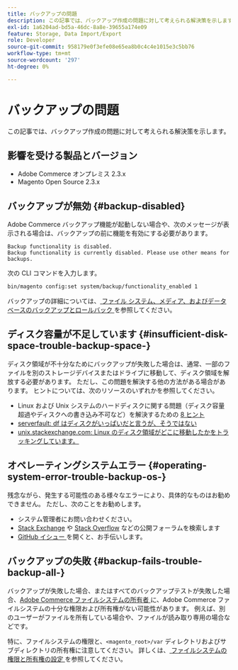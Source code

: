 ```yaml
---
title: バックアップの問題
description: この記事では、バックアップ作成の問題に対して考えられる解決策を示します。
exl-id: 1a6204ad-bd5a-46dc-8a8e-39655a174e09
feature: Storage, Data Import/Export
role: Developer
source-git-commit: 958179e0f3efe08e65ea8b0c4c4e1015e3c5bb76
workflow-type: tm+mt
source-wordcount: '297'
ht-degree: 0%

---
```


# バックアップの問題

この記事では、バックアップ作成の問題に対して考えられる解決策を示します。

## 影響を受ける製品とバージョン

* Adobe Commerce オンプレミス 2.3.x
* Magento Open Source 2.3.x

## バックアップが無効 {#backup-disabled}

Adobe Commerce バックアップ機能が起動しない場合や、次のメッセージが表示される場合は、バックアップの前に機能を有効にする必要があります。

```terminal
Backup functionality is disabled.
Backup functionality is currently disabled. Please use other means for backups.
```

次の CLI コマンドを入力します。

```bash
bin/magento config:set system/backup/functionality_enabled 1
```

バックアップの詳細については、[ ファイル システム、メディア、およびデータベースのバックアップとロールバック ](https://devdocs.magento.com/guides/v2.3/install-gde/install/cli/install-cli-backup.html) を参照してください。

## ディスク容量が不足しています {#insufficient-disk-space-trouble-backup-space-}

ディスク領域が不十分なためにバックアップが失敗した場合は、通常、一部のファイルを別のストレージデバイスまたはドライブに移動して、ディスク領域を解放する必要があります。 ただし、この問題を解決する他の方法がある場合があります。 ヒントについては、次のリソースのいずれかを参照してください。

* Linux および Unix システムのハードディスクに関する問題（ディスク容量超過やディスクへの書き込み不可など）を解決するための [8 ヒント ](https://www.cyberciti.biz/datacenter/linux-unix-bsd-osx-cannot-write-to-hard-disk)
* [serverfault: df はディスクがいっぱいだと言うが、そうではない ](https://serverfault.com/questions/315181/df-says-disk-is-full-but-it-is-not)
* [unix.stackexchange.com: Linux のディスク領域がどこに移動したかをトラッキングしています。](https://unix.stackexchange.com/questions/125429/tracking-down-where-disk-space-has-gone-on-linux)

## オペレーティングシステムエラー {#operating-system-error-trouble-backup-os-}

残念ながら、発生する可能性のある様々なエラーにより、具体的なものはお勧めできません。 ただし、次のことをお勧めします。

* システム管理者にお問い合わせください。
* [Stack Exchange](https://unix.stackexchange.com) や [Stack Overflow](https://stackoverflow.com) などの公開フォーラムを検索します
* [GitHub イシュー ](https://github.com/magento/magento2/issues) を開くと、お手伝いします。

## バックアップの失敗 {#backup-fails-trouble-backup-all-}

バックアップが失敗した場合、またはすべてのバックアップテストが失敗した場合、[Adobe Commerce ファイルシステムの所有者 ](https://devdocs.magento.com/guides/v2.2/install-gde/prereq/file-sys-perms-over.html) に、Adobe Commerce ファイルシステムの十分な権限および所有権がない可能性があります。 例えば、別のユーザーがファイルを所有している場合や、ファイルが読み取り専用の場合などです。

特に、ファイルシステムの権限と、`<magento_root>/var` ディレクトリおよびサブディレクトリの所有権に注意してください。 詳しくは、[ ファイルシステムの権限と所有権の設定 ](https://devdocs.magento.com/guides/v2.3/install-gde/prereq/file-system-perms.html) を参照してください。
